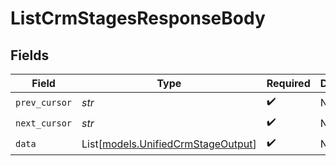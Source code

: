 # ListCrmStagesResponseBody


## Fields

| Field                                                                    | Type                                                                     | Required                                                                 | Description                                                              |
| ------------------------------------------------------------------------ | ------------------------------------------------------------------------ | ------------------------------------------------------------------------ | ------------------------------------------------------------------------ |
| `prev_cursor`                                                            | *str*                                                                    | :heavy_check_mark:                                                       | N/A                                                                      |
| `next_cursor`                                                            | *str*                                                                    | :heavy_check_mark:                                                       | N/A                                                                      |
| `data`                                                                   | List[[models.UnifiedCrmStageOutput](../models/unifiedcrmstageoutput.md)] | :heavy_check_mark:                                                       | N/A                                                                      |